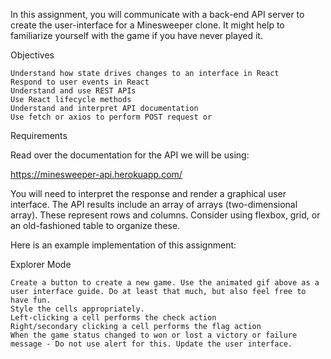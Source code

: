 In this assignment, you will communicate with a back-end API server to create the user-interface for a Minesweeper clone. It might help to familiarize yourself with the game if you have never played it.

Objectives

    Understand how state drives changes to an interface in React
    Respond to user events in React
    Understand and use REST APIs
    Use React lifecycle methods
    Understand and interpret API documentation
    Use fetch or axios to perform POST request or

Requirements

Read over the documentation for the API we will be using:

https://minesweeper-api.herokuapp.com/

You will need to interpret the response and render a graphical user interface. The API results include an array of arrays (two-dimensional array). These represent rows and columns. Consider using flexbox, grid, or an old-fashioned table to organize these.

Here is an example implementation of this assignment:

Explorer Mode

    Create a button to create a new game. Use the animated gif above as a user interface guide. Do at least that much, but also feel free to have fun.
    Style the cells appropriately.
    Left-clicking a cell performs the check action
    Right/secondary clicking a cell performs the flag action
    When the game status changed to won or lost a victory or failure message - Do not use alert for this. Update the user interface.
